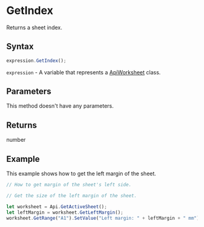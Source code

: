 # GetIndex

Returns a sheet index.

## Syntax

```javascript
expression.GetIndex();
```

`expression` - A variable that represents a [ApiWorksheet](../ApiWorksheet.md) class.

## Parameters

This method doesn't have any parameters.

## Returns

number

## Example

This example shows how to get the left margin of the sheet.

```javascript editor-xlsx
// How to get margin of the sheet's left side.

// Get the size of the left margin of the sheet.

let worksheet = Api.GetActiveSheet();
let leftMargin = worksheet.GetLeftMargin();
worksheet.GetRange("A1").SetValue("Left margin: " + leftMargin + " mm");
```
